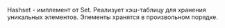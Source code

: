 Hashset - имплемент от Set. Реализует хэш-таблицу для хранения уникальных элементов.
Элементы хранятся в произвольном порядке.
